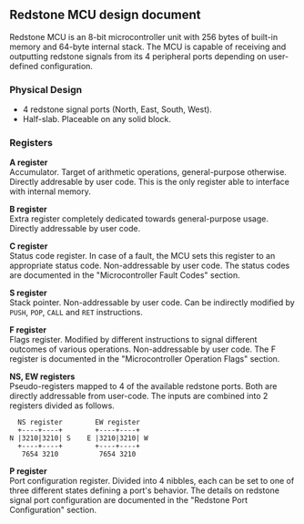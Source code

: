 ## Redstone MCU design document

Redstone MCU is an 8-bit microcontroller unit with 256 bytes of built-in memory and 64-byte internal stack. The MCU is capable of receiving and outputting redstone signals from its 4 peripheral ports depending on user-defined configuration.

### Physical Design
- 4 redstone signal ports (North, East, South, West).
- Half-slab. Placeable on any solid block.

### Registers
**A register**  
Accumulator. Target of arithmetic operations, general-purpose otherwise. Directly addresable by user code. This is the only register able to interface with internal memory.

**B register**  
Extra register completely dedicated towards general-purpose usage. Directly addressable by user code.

**C register**  
Status code register. In case of a fault, the MCU sets this register to an appropriate status code. Non-addressable by user code. The status codes are documented in the "Microcontroller Fault Codes" section.

**S register**  
Stack pointer. Non-addressable by user code. Can be indirectly modified by `PUSH`, `POP`, `CALL` and `RET` instructions.

**F register**  
Flags register. Modified by different instructions to signal different outcomes of various operations. Non-addressable by user code. The F register is documented in the "Microcontroller Operation Flags" section.

**NS, EW registers**  
Pseudo-registers mapped to 4 of the available redstone ports. Both are directly addressable from user-code. The inputs are combined into 2 registers divided as follows. 
```
  NS register        EW register
  +----+----+        +----+----+
N |3210|3210| S    E |3210|3210| W
  +----+----+        +----+----+
   7654 3210          7654 3210
````

**P register**  
Port configuration register. Divided into 4 nibbles, each can be set to one of three different states defining a port's behavior. The details on redstone signal port configuration are documented in the "Redstone Port Configuration" section.

